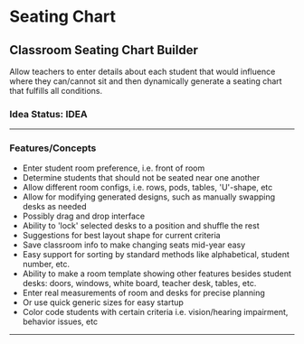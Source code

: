 # Seating Chart

## Classroom Seating Chart Builder

Allow teachers to enter details about each student that would influence where they can/cannot sit and then dynamically generate a seating chart that fulfills all conditions.

### Idea Status: IDEA
---
### Features/Concepts
- Enter student room preference, i.e. front of room
- Determine students that should not be seated near one another
- Allow different room configs, i.e. rows, pods, tables, 'U'-shape, etc
- Allow for modifying generated designs, such as manually swapping desks as needed
- Possibly drag and drop interface
- Ability to 'lock' selected desks to a position and shuffle the rest
- Suggestions for best layout shape for current criteria
- Save classroom info to make changing seats mid-year easy
- Easy support for sorting by standard methods like alphabetical, student number, etc.
- Ability to make a room template showing other features besides student desks: doors, windows, white board, teacher desk, tables, etc.
- Enter real measurements of room and desks for precise planning
- Or use quick generic sizes for easy startup
- Color code students with certain criteria i.e. vision/hearing impairment, behavior issues, etc

---